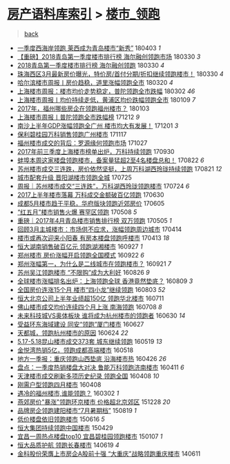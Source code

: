 [房产语料库索引](../../README.md)  > [楼市_领跑](楼市_领跑.md)
====
> [back](../README.md)

- [一季度西海岸领跑 莱西成为青岛楼市“新秀”](http://jkwz.applinzi.com/ittc/7087674705291248656.html#%E4%B8%80%E5%AD%A3%E5%BA%A6%E8%A5%BF%E6%B5%B7%E5%B2%B8%E9%A2%86%E8%B7%91+%E8%8E%B1%E8%A5%BF%E6%88%90%E4%B8%BA%E9%9D%92%E5%B2%9B%E6%A5%BC%E5%B8%82%E2%80%9C%E6%96%B0%E7%A7%80%E2%80%9D) 180403 *1* 
- [【重磅】2018青岛第一季度楼市排行榜 海尔融创领跑市场](http://jkwz.applinzi.com/ittc/7086309248806159377.html#%E3%80%90%E9%87%8D%E7%A3%85%E3%80%912018%E9%9D%92%E5%B2%9B%E7%AC%AC%E4%B8%80%E5%AD%A3%E5%BA%A6%E6%A5%BC%E5%B8%82%E6%8E%92%E8%A1%8C%E6%A6%9C+%E6%B5%B7%E5%B0%94%E8%9E%8D%E5%88%9B%E9%A2%86%E8%B7%91%E5%B8%82%E5%9C%BA) 180330 *3* 
- [2018青岛第一季度楼市排行榜 海尔融创领跑](http://jkwz.applinzi.com/ittc/7086305827290088455.html#2018%E9%9D%92%E5%B2%9B%E7%AC%AC%E4%B8%80%E5%AD%A3%E5%BA%A6%E6%A5%BC%E5%B8%82%E6%8E%92%E8%A1%8C%E6%A6%9C+%E6%B5%B7%E5%B0%94%E8%9E%8D%E5%88%9B%E9%A2%86%E8%B7%91) 180330 *4* 
- [珠海西区3月最新房价曝光，特价房/首付分期/折扣继续领跑楼市！](http://jkwz.applinzi.com/ittc/7086250944230851590.html#%E7%8F%A0%E6%B5%B7%E8%A5%BF%E5%8C%BA3%E6%9C%88%E6%9C%80%E6%96%B0%E6%88%BF%E4%BB%B7%E6%9B%9D%E5%85%89%EF%BC%8C%E7%89%B9%E4%BB%B7%E6%88%BF%2F%E9%A6%96%E4%BB%98%E5%88%86%E6%9C%9F%2F%E6%8A%98%E6%89%A3%E7%BB%A7%E7%BB%AD%E9%A2%86%E8%B7%91%E6%A5%BC%E5%B8%82%EF%BC%81) 180330 *4* 
- [哈尔滨楼市周报丨房价趋稳，道里涨幅领跑全市](http://jkwz.applinzi.com/ittc/7082577932294030346.html#%E5%93%88%E5%B0%94%E6%BB%A8%E6%A5%BC%E5%B8%82%E5%91%A8%E6%8A%A5%E4%B8%A8%E6%88%BF%E4%BB%B7%E8%B6%8B%E7%A8%B3%EF%BC%8C%E9%81%93%E9%87%8C%E6%B6%A8%E5%B9%85%E9%A2%86%E8%B7%91%E5%85%A8%E5%B8%82) 180320 *4* 
- [上海楼市周报：楼市均价走势稳定，普陀领跑全市跌幅](http://jkwz.applinzi.com/ittc/7075826242790360080.html#%E4%B8%8A%E6%B5%B7%E6%A5%BC%E5%B8%82%E5%91%A8%E6%8A%A5%EF%BC%9A%E6%A5%BC%E5%B8%82%E5%9D%87%E4%BB%B7%E8%B5%B0%E5%8A%BF%E7%A8%B3%E5%AE%9A%EF%BC%8C%E6%99%AE%E9%99%80%E9%A2%86%E8%B7%91%E5%85%A8%E5%B8%82%E8%B7%8C%E5%B9%85) 180302 *46* 
- [上海楼市周报丨均价持续走低，黄浦区均价跌幅领跑全市](http://jkwz.applinzi.com/ittc/7056535033303532554.html#%E4%B8%8A%E6%B5%B7%E6%A5%BC%E5%B8%82%E5%91%A8%E6%8A%A5%E4%B8%A8%E5%9D%87%E4%BB%B7%E6%8C%81%E7%BB%AD%E8%B5%B0%E4%BD%8E%EF%BC%8C%E9%BB%84%E6%B5%A6%E5%8C%BA%E5%9D%87%E4%BB%B7%E8%B7%8C%E5%B9%85%E9%A2%86%E8%B7%91%E5%85%A8%E5%B8%82) 180109 *7* 
- [2017年，福州哪些房企在领跑福州楼市？](http://jkwz.applinzi.com/ittc/7054280417606108166.html#2017%E5%B9%B4%EF%BC%8C%E7%A6%8F%E5%B7%9E%E5%93%AA%E4%BA%9B%E6%88%BF%E4%BC%81%E5%9C%A8%E9%A2%86%E8%B7%91%E7%A6%8F%E5%B7%9E%E6%A5%BC%E5%B8%82%EF%BC%9F) 180103  
- [上海楼市周报丨普陀领跑全市跌幅榜](http://jkwz.applinzi.com/ittc/7046144115874464785.html#%E4%B8%8A%E6%B5%B7%E6%A5%BC%E5%B8%82%E5%91%A8%E6%8A%A5%E4%B8%A8%E6%99%AE%E9%99%80%E9%A2%86%E8%B7%91%E5%85%A8%E5%B8%82%E8%B7%8C%E5%B9%85%E6%A6%9C) 171212 *9* 
- [南沙上半年GDP涨幅领跑全广州 楼市均大有发展！](http://jkwz.applinzi.com/ittc/7042131842830959633.html#%E5%8D%97%E6%B2%99%E4%B8%8A%E5%8D%8A%E5%B9%B4GDP%E6%B6%A8%E5%B9%85%E9%A2%86%E8%B7%91%E5%85%A8%E5%B9%BF%E5%B7%9E+%E6%A5%BC%E5%B8%82%E5%9D%87%E5%A4%A7%E6%9C%89%E5%8F%91%E5%B1%95%EF%BC%81) 171201 *3* 
- [保利碧桂园万科销售领跑广州楼市](http://jkwz.applinzi.com/ittc/7036825421587416081.html#%E4%BF%9D%E5%88%A9%E7%A2%A7%E6%A1%82%E5%9B%AD%E4%B8%87%E7%A7%91%E9%94%80%E5%94%AE%E9%A2%86%E8%B7%91%E5%B9%BF%E5%B7%9E%E6%A5%BC%E5%B8%82) 171117  
- [福州楼市成交的背后：罗源缘何领跑市场](http://jkwz.applinzi.com/ittc/7029155286873539600.html#%E7%A6%8F%E5%B7%9E%E6%A5%BC%E5%B8%82%E6%88%90%E4%BA%A4%E7%9A%84%E8%83%8C%E5%90%8E%EF%BC%9A%E7%BD%97%E6%BA%90%E7%BC%98%E4%BD%95%E9%A2%86%E8%B7%91%E5%B8%82%E5%9C%BA) 171027  
- [2017年前三季度上海楼市榜单出炉，万科持续领跑](http://jkwz.applinzi.com/ittc/7019083705715524624.html#2017%E5%B9%B4%E5%89%8D%E4%B8%89%E5%AD%A3%E5%BA%A6%E4%B8%8A%E6%B5%B7%E6%A5%BC%E5%B8%82%E6%A6%9C%E5%8D%95%E5%87%BA%E7%82%89%EF%BC%8C%E4%B8%87%E7%A7%91%E6%8C%81%E7%BB%AD%E9%A2%86%E8%B7%91) 170930  
- [蚌埠本周这家楼盘领跑楼市，备案量猛超2至4名楼盘总和！](http://jkwz.applinzi.com/ittc/7004571830420243473.html#%E8%9A%8C%E5%9F%A0%E6%9C%AC%E5%91%A8%E8%BF%99%E5%AE%B6%E6%A5%BC%E7%9B%98%E9%A2%86%E8%B7%91%E6%A5%BC%E5%B8%82%EF%BC%8C%E5%A4%87%E6%A1%88%E9%87%8F%E7%8C%9B%E8%B6%852%E8%87%B34%E5%90%8D%E6%A5%BC%E7%9B%98%E6%80%BB%E5%92%8C%EF%BC%81) 170822 *6* 
- [苏州楼市成交三连跌，房价依然坚挺，上周万科湖西玲珑持续领跑](http://jkwz.applinzi.com/ittc/7004307700975141904.html#%E8%8B%8F%E5%B7%9E%E6%A5%BC%E5%B8%82%E6%88%90%E4%BA%A4%E4%B8%89%E8%BF%9E%E8%B7%8C%EF%BC%8C%E6%88%BF%E4%BB%B7%E4%BE%9D%E7%84%B6%E5%9D%9A%E6%8C%BA%EF%BC%8C%E4%B8%8A%E5%91%A8%E4%B8%87%E7%A7%91%E6%B9%96%E8%A5%BF%E7%8E%B2%E7%8F%91%E6%8C%81%E7%BB%AD%E9%A2%86%E8%B7%91) 170821 *12* 
- [城市配套升级 晋阳湖楼市领跑全城](http://jkwz.applinzi.com/ittc/6994113503177475089.html#%E5%9F%8E%E5%B8%82%E9%85%8D%E5%A5%97%E5%8D%87%E7%BA%A7+%E6%99%8B%E9%98%B3%E6%B9%96%E6%A5%BC%E5%B8%82%E9%A2%86%E8%B7%91%E5%85%A8%E5%9F%8E) 170725  
- [周报｜苏州楼市成交“三连跌”，万科湖西玲珑领跑楼市](http://jkwz.applinzi.com/ittc/6993925048086561809.html#%E5%91%A8%E6%8A%A5%EF%BD%9C%E8%8B%8F%E5%B7%9E%E6%A5%BC%E5%B8%82%E6%88%90%E4%BA%A4%E2%80%9C%E4%B8%89%E8%BF%9E%E8%B7%8C%E2%80%9D%EF%BC%8C%E4%B8%87%E7%A7%91%E6%B9%96%E8%A5%BF%E7%8E%B2%E7%8F%91%E9%A2%86%E8%B7%91%E6%A5%BC%E5%B8%82) 170724 *6* 
- [2017上半年楼市落幕 万科成交金额破百亿领跑](http://jkwz.applinzi.com/ittc/6985111973954847748.html#2017%E4%B8%8A%E5%8D%8A%E5%B9%B4%E6%A5%BC%E5%B8%82%E8%90%BD%E5%B9%95+%E4%B8%87%E7%A7%91%E6%88%90%E4%BA%A4%E9%87%91%E9%A2%9D%E7%A0%B4%E7%99%BE%E4%BA%BF%E9%A2%86%E8%B7%91) 170630  
- [成都5月楼市趋于平稳，华府版块领跑近郊房价](http://jkwz.applinzi.com/ittc/6975621587809076229.html#%E6%88%90%E9%83%BD5%E6%9C%88%E6%A5%BC%E5%B8%82%E8%B6%8B%E4%BA%8E%E5%B9%B3%E7%A8%B3%EF%BC%8C%E5%8D%8E%E5%BA%9C%E7%89%88%E5%9D%97%E9%A2%86%E8%B7%91%E8%BF%91%E9%83%8A%E6%88%BF%E4%BB%B7) 170605  
- [“红五月”楼市销售火爆 赛罕区领跑](http://jkwz.applinzi.com/ittc/6965289501915087876.html#%E2%80%9C%E7%BA%A2%E4%BA%94%E6%9C%88%E2%80%9D%E6%A5%BC%E5%B8%82%E9%94%80%E5%94%AE%E7%81%AB%E7%88%86+%E8%B5%9B%E7%BD%95%E5%8C%BA%E9%A2%86%E8%B7%91) 170508 *5* 
- [重磅｜2017年4月青岛楼市销售排行榜 双万领跑](http://jkwz.applinzi.com/ittc/6964168841864152068.html#%E9%87%8D%E7%A3%85%EF%BD%9C2017%E5%B9%B44%E6%9C%88%E9%9D%92%E5%B2%9B%E6%A5%BC%E5%B8%82%E9%94%80%E5%94%AE%E6%8E%92%E8%A1%8C%E6%A6%9C+%E5%8F%8C%E4%B8%87%E9%A2%86%E8%B7%91) 170505 *1* 
- [回顾3月主城楼市：市场供不应求，涨幅领跑周边城市](http://jkwz.applinzi.com/ittc/6956321088958104580.html#%E5%9B%9E%E9%A1%BE3%E6%9C%88%E4%B8%BB%E5%9F%8E%E6%A5%BC%E5%B8%82%EF%BC%9A%E5%B8%82%E5%9C%BA%E4%BE%9B%E4%B8%8D%E5%BA%94%E6%B1%82%EF%BC%8C%E6%B6%A8%E5%B9%85%E9%A2%86%E8%B7%91%E5%91%A8%E8%BE%B9%E5%9F%8E%E5%B8%82) 170414  
- [楼市或再次迎来小阳春 有房本楼盘领跑呼楼市](http://jkwz.applinzi.com/ittc/6955974631025542148.html#%E6%A5%BC%E5%B8%82%E6%88%96%E5%86%8D%E6%AC%A1%E8%BF%8E%E6%9D%A5%E5%B0%8F%E9%98%B3%E6%98%A5+%E6%9C%89%E6%88%BF%E6%9C%AC%E6%A5%BC%E7%9B%98%E9%A2%86%E8%B7%91%E5%91%BC%E6%A5%BC%E5%B8%82) 170413 *18* 
- [恒大湖南销售破百亿元 领跑湖湘楼市](http://jkwz.applinzi.com/ittc/6882440690428019716.html#%E6%81%92%E5%A4%A7%E6%B9%96%E5%8D%97%E9%94%80%E5%94%AE%E7%A0%B4%E7%99%BE%E4%BA%BF%E5%85%83+%E9%A2%86%E8%B7%91%E6%B9%96%E6%B9%98%E6%A5%BC%E5%B8%82) 160927 *1* 
- [郑州楼市 房价涨幅开启领跑全国模式](http://jkwz.applinzi.com/ittc/6880606613303460868.html#%E9%83%91%E5%B7%9E%E6%A5%BC%E5%B8%82+%E6%88%BF%E4%BB%B7%E6%B6%A8%E5%B9%85%E5%BC%80%E5%90%AF%E9%A2%86%E8%B7%91%E5%85%A8%E5%9B%BD%E6%A8%A1%E5%BC%8F) 160922 *6* 
- [郑州涨幅第一，为什么是二线城市在领跑楼市？](http://jkwz.applinzi.com/ittc/6880353059204498436.html#%E9%83%91%E5%B7%9E%E6%B6%A8%E5%B9%85%E7%AC%AC%E4%B8%80%EF%BC%8C%E4%B8%BA%E4%BB%80%E4%B9%88%E6%98%AF%E4%BA%8C%E7%BA%BF%E5%9F%8E%E5%B8%82%E5%9C%A8%E9%A2%86%E8%B7%91%E6%A5%BC%E5%B8%82%EF%BC%9F) 160921 *7* 
- [苏州吴江领跑楼市 “不限购”成为大利好](http://jkwz.applinzi.com/ittc/6870701216358728708.html#%E8%8B%8F%E5%B7%9E%E5%90%B4%E6%B1%9F%E9%A2%86%E8%B7%91%E6%A5%BC%E5%B8%82+%E2%80%9C%E4%B8%8D%E9%99%90%E8%B4%AD%E2%80%9D%E6%88%90%E4%B8%BA%E5%A4%A7%E5%88%A9%E5%A5%BD) 160826 *9* 
- [全球楼市涨幅排名出炉：上海领跑全球 香港竟然垫底？](http://jkwz.applinzi.com/ittc/6864399239588873220.html#%E5%85%A8%E7%90%83%E6%A5%BC%E5%B8%82%E6%B6%A8%E5%B9%85%E6%8E%92%E5%90%8D%E5%87%BA%E7%82%89%EF%BC%9A%E4%B8%8A%E6%B5%B7%E9%A2%86%E8%B7%91%E5%85%A8%E7%90%83+%E9%A6%99%E6%B8%AF%E7%AB%9F%E7%84%B6%E5%9E%AB%E5%BA%95%EF%BC%9F) 160809 *3* 
- [全国房价连涨15个月 楼市“四小龙”继续领跑](http://jkwz.applinzi.com/ittc/6862142907720664069.html#%E5%85%A8%E5%9B%BD%E6%88%BF%E4%BB%B7%E8%BF%9E%E6%B6%A815%E4%B8%AA%E6%9C%88+%E6%A5%BC%E5%B8%82%E2%80%9C%E5%9B%9B%E5%B0%8F%E9%BE%99%E2%80%9D%E7%BB%A7%E7%BB%AD%E9%A2%86%E8%B7%91) 160803 *52* 
- [恒大北京公司上半年业绩超150亿 领跑华北楼市](http://jkwz.applinzi.com/ittc/6853607209778545668.html#%E6%81%92%E5%A4%A7%E5%8C%97%E4%BA%AC%E5%85%AC%E5%8F%B8%E4%B8%8A%E5%8D%8A%E5%B9%B4%E4%B8%9A%E7%BB%A9%E8%B6%85150%E4%BA%BF+%E9%A2%86%E8%B7%91%E5%8D%8E%E5%8C%97%E6%A5%BC%E5%B8%82) 160711  
- [佛山楼市成交均价连续四个月上涨 南海领跑](http://jkwz.applinzi.com/ittc/6852488494961918981.html#%E4%BD%9B%E5%B1%B1%E6%A5%BC%E5%B8%82%E6%88%90%E4%BA%A4%E5%9D%87%E4%BB%B7%E8%BF%9E%E7%BB%AD%E5%9B%9B%E4%B8%AA%E6%9C%88%E4%B8%8A%E6%B6%A8+%E5%8D%97%E6%B5%B7%E9%A2%86%E8%B7%91) 160708 *8* 
- [未来科技城VS奥体板块 谁将成为杭州楼市的领跑者](http://jkwz.applinzi.com/ittc/6849419562407429125.html#%E6%9C%AA%E6%9D%A5%E7%A7%91%E6%8A%80%E5%9F%8EVS%E5%A5%A5%E4%BD%93%E6%9D%BF%E5%9D%97+%E8%B0%81%E5%B0%86%E6%88%90%E4%B8%BA%E6%9D%AD%E5%B7%9E%E6%A5%BC%E5%B8%82%E7%9A%84%E9%A2%86%E8%B7%91%E8%80%85) 160630 *14* 
- [受益环东海域建设 同安“领跑”厦门楼市](http://jkwz.applinzi.com/ittc/6848319456778126340.html#%E5%8F%97%E7%9B%8A%E7%8E%AF%E4%B8%9C%E6%B5%B7%E5%9F%9F%E5%BB%BA%E8%AE%BE+%E5%90%8C%E5%AE%89%E2%80%9C%E9%A2%86%E8%B7%91%E2%80%9D%E5%8E%A6%E9%97%A8%E6%A5%BC%E5%B8%82) 160627  
- [天都城，领跑杭州楼市的原因](http://jkwz.applinzi.com/ittc/6847258801664951300.html#%E5%A4%A9%E9%83%BD%E5%9F%8E%EF%BC%8C%E9%A2%86%E8%B7%91%E6%9D%AD%E5%B7%9E%E6%A5%BC%E5%B8%82%E7%9A%84%E5%8E%9F%E5%9B%A0) 160624 *22* 
- [5.17-5.18昆山楼市成交373套 城东继续领跑](http://jkwz.applinzi.com/ittc/6833867445567489029.html#5.17-5.18%E6%98%86%E5%B1%B1%E6%A5%BC%E5%B8%82%E6%88%90%E4%BA%A4373%E5%A5%97+%E5%9F%8E%E4%B8%9C%E7%BB%A7%E7%BB%AD%E9%A2%86%E8%B7%91) 160519 *13* 
- [金悦湾热销5亿，领跑成都高端楼市](http://jkwz.applinzi.com/ittc/6833560334513996804.html#%E9%87%91%E6%82%A6%E6%B9%BE%E7%83%AD%E9%94%805%E4%BA%BF%EF%BC%8C%E9%A2%86%E8%B7%91%E6%88%90%E9%83%BD%E9%AB%98%E7%AB%AF%E6%A5%BC%E5%B8%82) 160518  
- [地方一季报：重庆领跑山西垫底 沿海楼市热](http://jkwz.applinzi.com/ittc/6825305492825834501.html#%E5%9C%B0%E6%96%B9%E4%B8%80%E5%AD%A3%E6%8A%A5%EF%BC%9A%E9%87%8D%E5%BA%86%E9%A2%86%E8%B7%91%E5%B1%B1%E8%A5%BF%E5%9E%AB%E5%BA%95+%E6%B2%BF%E6%B5%B7%E6%A5%BC%E5%B8%82%E7%83%AD) 160426 *26* 
- [盘点：一季度热销楼盘大对决 鲁能万科领跑济南楼市](http://jkwz.applinzi.com/ittc/6819779513965609988.html#%E7%9B%98%E7%82%B9%EF%BC%9A%E4%B8%80%E5%AD%A3%E5%BA%A6%E7%83%AD%E9%94%80%E6%A5%BC%E7%9B%98%E5%A4%A7%E5%AF%B9%E5%86%B3+%E9%B2%81%E8%83%BD%E4%B8%87%E7%A7%91%E9%A2%86%E8%B7%91%E6%B5%8E%E5%8D%97%E6%A5%BC%E5%B8%82) 160411 *6* 
- [天津楼市成交刷新多项历史纪录 领跑全国](http://jkwz.applinzi.com/ittc/6818747099701052420.html#%E5%A4%A9%E6%B4%A5%E6%A5%BC%E5%B8%82%E6%88%90%E4%BA%A4%E5%88%B7%E6%96%B0%E5%A4%9A%E9%A1%B9%E5%8E%86%E5%8F%B2%E7%BA%AA%E5%BD%95+%E9%A2%86%E8%B7%91%E5%85%A8%E5%9B%BD) 160408 *10* 
- [刚需户型领跑四月楼市](http://jkwz.applinzi.com/ittc/6818597352138867717.html#%E5%88%9A%E9%9C%80%E6%88%B7%E5%9E%8B%E9%A2%86%E8%B7%91%E5%9B%9B%E6%9C%88%E6%A5%BC%E5%B8%82) 160408  
- [遇冷的福州楼市,谁能领跑？](http://jkwz.applinzi.com/ittc/6804931160949916677.html#%E9%81%87%E5%86%B7%E7%9A%84%E7%A6%8F%E5%B7%9E%E6%A5%BC%E5%B8%82%2C%E8%B0%81%E8%83%BD%E9%A2%86%E8%B7%91%EF%BC%9F) 160302 *1* 
- [燕郊房价&quot;暴涨&quot;领跑环京楼市 价格超北京郊区](http://jkwz.applinzi.com/ittc/6780810455509632005.html#%E7%87%95%E9%83%8A%E6%88%BF%E4%BB%B7%26quot%3B%E6%9A%B4%E6%B6%A8%26quot%3B%E9%A2%86%E8%B7%91%E7%8E%AF%E4%BA%AC%E6%A5%BC%E5%B8%82+%E4%BB%B7%E6%A0%BC%E8%B6%85%E5%8C%97%E4%BA%AC%E9%83%8A%E5%8C%BA) 151228 *20* 
- [品牌房企领跑建阳楼市“7月暑期档”](http://jkwz.applinzi.com/ittc/547650615737539491.html#%E5%93%81%E7%89%8C%E6%88%BF%E4%BC%81%E9%A2%86%E8%B7%91%E5%BB%BA%E9%98%B3%E6%A5%BC%E5%B8%82%E2%80%9C7%E6%9C%88%E6%9A%91%E6%9C%9F%E6%A1%A3%E2%80%9D) 150819 *1* 
- [低价楼盘依旧领跑楼市](http://jkwz.applinzi.com/ittc/547650611421869209.html#%E4%BD%8E%E4%BB%B7%E6%A5%BC%E7%9B%98%E4%BE%9D%E6%97%A7%E9%A2%86%E8%B7%91%E6%A5%BC%E5%B8%82) 150616 *5* 
- [恒大集团持续领跑中国楼市](http://jkwz.applinzi.com/ittc/547650611408567947.html#%E6%81%92%E5%A4%A7%E9%9B%86%E5%9B%A2%E6%8C%81%E7%BB%AD%E9%A2%86%E8%B7%91%E4%B8%AD%E5%9B%BD%E6%A5%BC%E5%B8%82) 150429  
- [宜昌一周热点楼盘top10 宜昌碧桂园领跑楼市](http://jkwz.applinzi.com/ittc/547650611387294035.html#%E5%AE%9C%E6%98%8C%E4%B8%80%E5%91%A8%E7%83%AD%E7%82%B9%E6%A5%BC%E7%9B%98top10+%E5%AE%9C%E6%98%8C%E7%A2%A7%E6%A1%82%E5%9B%AD%E9%A2%86%E8%B7%91%E6%A5%BC%E5%B8%82) 150107 *1* 
- [恒大品质护航 领跑长春楼市](http://jkwz.applinzi.com/ittc/547650611367356187.html#%E6%81%92%E5%A4%A7%E5%93%81%E8%B4%A8%E6%8A%A4%E8%88%AA+%E9%A2%86%E8%B7%91%E9%95%BF%E6%98%A5%E6%A5%BC%E5%B8%82) 140619 *4* 
- [金科股份荣膺上市房企A股前十强 “大重庆”战略领跑重庆楼市](http://jkwz.applinzi.com/ittc/547650611367230823.html#%E9%87%91%E7%A7%91%E8%82%A1%E4%BB%BD%E8%8D%A3%E8%86%BA%E4%B8%8A%E5%B8%82%E6%88%BF%E4%BC%81A%E8%82%A1%E5%89%8D%E5%8D%81%E5%BC%BA+%E2%80%9C%E5%A4%A7%E9%87%8D%E5%BA%86%E2%80%9D%E6%88%98%E7%95%A5%E9%A2%86%E8%B7%91%E9%87%8D%E5%BA%86%E6%A5%BC%E5%B8%82) 140611  
